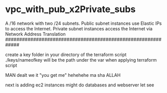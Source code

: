 # vpc_with_pub_x2Private_subs
A /16 network with two /24 subnets. Public subnet instances use Elastic IPs to access the Internet. Private subnet instances access the Internet via Network Address Translation 
#############################################################

create a key folder in your directory of the terraform script
./keys/nameofkey will be the path under the var when applying terraform script



MAN dealt we it "you get me" hehehehe
ma sha ALLAH

next is adding ec2 instances might do databases and webserver let see
